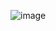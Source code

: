 ![image](https://github.com/Rahul-chaurasiya/Leetcode-Practice-Problem/assets/77222540/8aa49622-cec9-4cbf-90cb-659f9f971efa)
